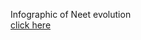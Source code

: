Infographic of Neet evolution<br>
<a href="https://infographic-neetevolution.netlify.app/">click here</a>
